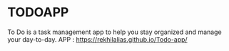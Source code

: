 # TODOAPP
 To Do is a task management app to help you stay organized and manage your day-to-day. 
APP :  https://rekhilalias.github.io/Todo-app/

